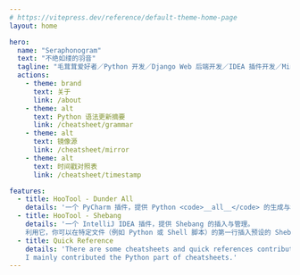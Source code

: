 ```yaml
---
# https://vitepress.dev/reference/default-theme-home-page
layout: home

hero:
  name: "Seraphonogram"
  text: "不绝如缕的羽音"
  tagline: "毛茸茸爱好者／Python 开发／Django Web 后端开发／IDEA 插件开发／Minecraft 模组开发"
  actions:
    - theme: brand
      text: 关于
      link: /about
    - theme: alt
      text: Python 语法更新摘要
      link: /cheatsheet/grammar
    - theme: alt
      text: 镜像源
      link: /cheatsheet/mirror
    - theme: alt
      text: 时间戳对照表
      link: /cheatsheet/timestamp

features:
  - title: HooTool - Dunder All
    details: '一个 PyCharm 插件，提供 Python <code>__all__</code> 的生成与格式化，以及为变量/常量、函数、类等符号提供过滤筛选功能。'
  - title: HooTool - Shebang
    details: '一个 IntelliJ IDEA 插件，提供 Shebang 的插入与管理。
    利用它，你可以在特定文件（例如 Python 或 Shell 脚本）的第一行插入预设的 Shebang，如果已有则替换之。'
  - title: Quick Reference
    details: 'There are some cheatsheets and quick references contributed by open source angels on Quick Reference.
    I mainly contributed the Python part of cheatsheets.'
---
```


